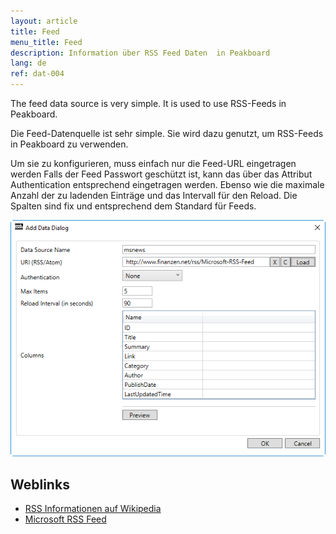 ```yaml
---
layout: article
title: Feed
menu_title: Feed
description: Information über RSS Feed Daten  in Peakboard
lang: de
ref: dat-004
---
```

The feed data source is very simple. It is used to use RSS-Feeds in Peakboard.

Die Feed-Datenquelle ist sehr simple. Sie wird dazu genutzt, um RSS-Feeds in Peakboard zu verwenden.

Um sie zu konfigurieren, muss einfach nur die Feed-URL eingetragen werden Falls der Feed Passwort geschützt ist, kann das über das Attribut Authentication entsprechend eingetragen werden. Ebenso wie die maximale Anzahl der zu ladenden Einträge und das Intervall für den Reload. Die Spalten sind fix und entsprechend dem Standard für Feeds.

 ![image_1](/assets/images/Data_Sources/Feed/DataFeed01.png)


## Weblinks

- [RSS Informationen auf Wikipedia](https://de.wikipedia.org/wiki/RSS)
- [Microsoft RSS Feed](http://www.finanzen.net/rss/Microsoft-RSS-Feed)
